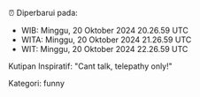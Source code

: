 ⏰ Diperbarui pada:
- WIB: Minggu, 20 Oktober 2024 20.26.59 UTC
- WITA: Minggu, 20 Oktober 2024 21.26.59 UTC
- WIT: Minggu, 20 Oktober 2024 22.26.59 UTC

Kutipan Inspiratif:
"Cant talk, telepathy only!"


Kategori: funny

